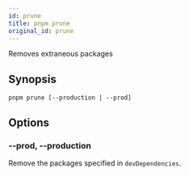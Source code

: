 ```yaml
---
id: prune
title: pnpm prune
original_id: prune
---
```


Removes extraneous packages

## Synopsis

```text
pnpm prune [--production | --prod]
```

## Options

### --prod, --production

Remove the packages specified in `devDependencies`.
